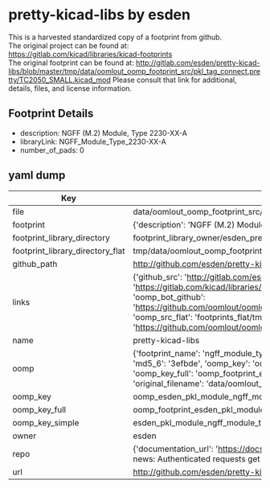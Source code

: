 # pretty-kicad-libs by esden  
This is a harvested standardized copy of a footprint from github.  
The original project can be found at:  
https://gitlab.com/kicad/libraries/kicad-footprints  
The original footprint can be found at:
http://gitlab.com/esden/pretty-kicad-libs/blob/master/tmp/data/oomlout_oomp_footprint_src/pkl_tag_connect.pretty/TC2050_SMALL.kicad_mod
Please consult that link for additional, details, files, and license information.  
## Footprint Details
* description: NGFF (M.2) Module, Type 2230-XX-A  
* libraryLink: NGFF_Module_Type_2230-XX-A  
* number_of_pads: 0  
## yaml dump  
| Key | Value |  
| --- | --- |  
| file | data/oomlout_oomp_footprint_src/pretty-kicad-libs/pkl_module.pretty/NGFF_Module_Type_2230-XX-A.kicad_mod |  
| footprint | {'description': 'NGFF (M.2) Module, Type 2230-XX-A', 'libraryLink': 'NGFF_Module_Type_2230-XX-A', 'number_of_pads': 0} |  
| footprint_library_directory | footprint_library_owner/esden_pretty-kicad-libs |  
| footprint_library_directory_flat | tmp/data/oomlout_oomp_footprint_src/footprints_flat/esden_pkl_module_ngff_module_type_2230_xx_a/working |  
| github_path | http://github.com/esden/pretty-kicad-libs/blob/master/tmp/data/oomlout_oomp_footprint_src/pkl_module.pretty/NGFF_Module_Type_2230-XX-A.kicad_mod |  
| links | {'github_src': 'http://gitlab.com/esden/pretty-kicad-libs/blob/master/tmp/data/oomlout_oomp_footprint_src/pkl_tag_connect.pretty/TC2050_SMALL.kicad_mod', 'github_src_repo': 'https://gitlab.com/kicad/libraries/kicad-footprints', 'oomp_bot': 'tmp/data/oomlout_oomp_footprint_src/footprints/esden_pkl_module_ngff_module_type_2230_xx_a/working', 'oomp_bot_github': 'https://github.com/oomlout/oomlout_oomp_footprint_bot/tree/main/tmp/data/oomlout_oomp_footprint_src/footprints/esden_pkl_module_ngff_module_type_2230_xx_a/working', 'oomp_src_flat': 'footprints_flat/tmp/data/oomlout_oomp_footprint_src/footprints_flat/esden_pkl_module_ngff_module_type_2230_xx_a/working', 'oomp_src_flat_github': 'https://github.com/oomlout/oomlout_oomp_footprint_src/tree/main/tmp/data/oomlout_oomp_footprint_src/footprints_flat/esden_pkl_module_ngff_module_type_2230_xx_a/working'} |  
| name | pretty-kicad-libs |  
| oomp | {'footprint_name': 'ngff_module_type_2230_xx_a', 'library_name': 'pkl_module', 'md5': '3efbde200965b1715eb48e73f41ffbde', 'md5_10': '3efbde2009', 'md5_5': '3efbd', 'md5_6': '3efbde', 'oomp_key': 'oomp_esden_pkl_module_ngff_module_type_2230_xx_a', 'oomp_key_extra': 'oomp_footprint_esden_pkl_module_ngff_module_type_2230_xx_a', 'oomp_key_full': 'oomp_footprint_esden_pkl_module_ngff_module_type_2230_xx_a_3efbde', 'oomp_key_simple': 'esden_pkl_module_ngff_module_type_2230_xx_a', 'original_filename': 'data/oomlout_oomp_footprint_src/pretty-kicad-libs/pkl_module.pretty/NGFF_Module_Type_2230-XX-A.kicad_mod', 'owner_name': 'esden'} |  
| oomp_key | oomp_esden_pkl_module_ngff_module_type_2230_xx_a |  
| oomp_key_full | oomp_footprint_esden_pkl_module_ngff_module_type_2230_xx_a |  
| oomp_key_simple | esden_pkl_module_ngff_module_type_2230_xx_a |  
| owner | esden |  
| repo | {'documentation_url': 'https://docs.github.com/rest/overview/resources-in-the-rest-api#rate-limiting', 'message': "API rate limit exceeded for 84.66.142.224. (But here's the good news: Authenticated requests get a higher rate limit. Check out the documentation for more details.)"} |  
| url | http://github.com/esden/pretty-kicad-libs |  

